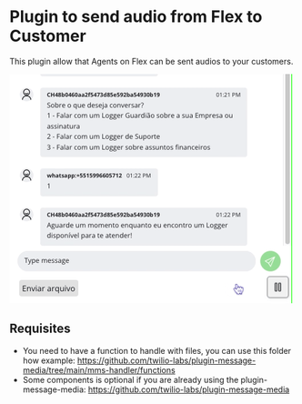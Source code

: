 # Plugin to send audio from Flex to Customer

This plugin allow that Agents on Flex can be sent audios to your customers. 

<img src=".github/images/gif-plugin-record-audio.gif"/>

## Requisites
- You need to have a function to handle with files, you can use this folder how example: https://github.com/twilio-labs/plugin-message-media/tree/main/mms-handler/functions
- Some components is optional if you are already using the plugin-message-media: https://github.com/twilio-labs/plugin-message-media